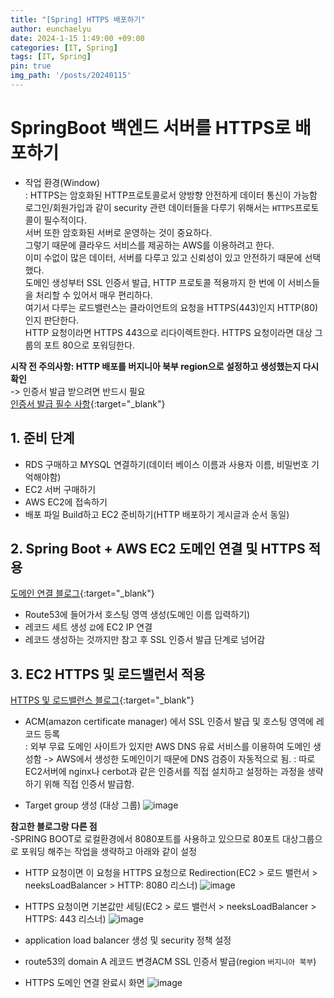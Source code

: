 ```yaml
---
title: "[Spring] HTTPS 배포하기"
author: eunchaelyu
date: 2024-1-15 1:49:00 +09:00
categories: [IT, Spring]
tags: [IT, Spring]
pin: true
img_path: '/posts/20240115'
---
```



# SpringBoot 백엔드 서버를 HTTPS로 배포하기  

  - 작업 환경(Window)    
  : HTTPS는 암호화된 HTTP프로토콜로서 양방향 안전하게 데이터 통신이 가능함        
  로그인/회원가입과 같이 security 관련 데이터들을 다루기 위해서는  ``HTTPS``프로토콜이 필수적이다.        
  서버 또한 암호화된 서버로 운영하는 것이 중요하다.    
  그렇기 때문에 클라우드 서비스를 제공하는 AWS를 이용하려고 한다.        
  이미 수없이 많은 데이터, 서버를 다루고 있고 신뢰성이 있고 안전하기 때문에 선택했다.          
  도메인 생성부터 SSL 인증서 발급, HTTP 프로토콜 적용까지 한 번에 이 서비스들을 처리할 수 있어서 매우 편리하다.                
  여기서 다루는 로드밸런스는 클라이언트의 요청을 HTTPS(443)인지 HTTP(80)인지 판단한다.          
  HTTP 요청이라면 HTTPS 443으로 리다이렉트한다. HTTPS 요청이라면 대상 그룹의 포트 80으로 포워딩한다.            

**시작 전 주의사항: HTTP 배포를 버지니아 북부 region으로 설정하고 생성했는지 다시 확인**        
  ->  인증서 발급 받으려면 반드시 필요        
  [인증서 발급 필수 사항](https://repost.aws/ko/knowledge-center/migrate-ssl-cert-us-east){:target="_blank"}

## 1. 준비 단계    
  - RDS 구매하고 MYSQL 연결하기(데이터 베이스 이름과 사용자 이름, 비밀번호 기억해야함)    
  - EC2 서버 구매하기    
  - AWS EC2에 접속하기    
  - 배포 파일 Build하고 EC2 준비하기(HTTP 배포하기 게시글과 순서 동일)    

## 2. Spring Boot + AWS EC2 도메인 연결 및 HTTPS 적용        
  [도메인 연결 블로그](https://un-lazy-midnight.tistory.com/172#%EB%8F%84%EB%A9%94%EC%9D%B8%EA%B3%BC%20EC2%20%EC%97%B0%EA%B2%B0-1){:target="_blank"}     
  - Route53에 들어가서 호스팅 영역 생성(도메인 이름 입력하기)    
  - 레코드 세트 생성 ``값``에 EC2 IP 연결        
  - 레코드 생성하는 것까지만 참고 후 SSL 인증서 발급 단계로 넘어감    


## 3. EC2 HTTPS 및 로드밸런서 적용        
  [HTTPS 및 로드밸런스 블로그](https://jindevelopetravel0919.tistory.com/192){:target="_blank"}
  - ACM(amazon certificate manager) 에서 SSL 인증서 발급 및 호스팅 영역에 레코드 등록    
    : 외부 무료 도메인 사이트가 있지만 AWS DNS 유료 서비스를 이용하여 도메인 생성함 -> AWS에서 생성한 도메인이기 때문에 DNS 검증이 자동적으로 됨.
    : 따로 EC2서버에 nginx나 cerbot과 같은 인증서를 직접 설치하고 설정하는 과정을 생략하기 위해 직접 인증서 발급함.
  
- Target group 생성 (대상 그룹)
![image](https://github.com/eunchaelyu/eunchaelyu.github.io/assets/119996957/5cf7667f-19b7-4f11-a92a-193724af624e)
    
**참고한 블로그랑 다른 점**    
  -SPRING BOOT로 로컬환경에서 8080포트를 사용하고 있으므로 80포트 대상그룹으로 포워딩 해주는 작업을 생략하고 아래와 같이 설정    
 
  - HTTP 요청이면 이 요청을 HTTPS 요청으로 Redirection(EC2 > 로드 밸런서 > neeksLoadBalancer > HTTP: 8080 리스너)
![image](https://github.com/eunchaelyu/eunchaelyu.github.io/assets/119996957/b3b0e9c3-3253-40a5-bdc3-0dfd2d241557)

  - HTTPS 요청이면 기본값만 세팅(EC2 > 로드 밸런서 > neeksLoadBalancer > HTTPS: 443 리스너)
![image](https://github.com/eunchaelyu/eunchaelyu.github.io/assets/119996957/ea9328f1-b7c1-4450-a2fa-184b675a5a78)

     
  - application load balancer 생성 및 security 정책 설정        
  - route53의 domain A 레코드 변경ACM SSL 인증서 발급(region ``버지니아 북부``)        

  - HTTPS 도메인 연결 완료시 화면
![image](https://github.com/eunchaelyu/eunchaelyu.github.io/assets/119996957/6228f09d-78ad-4f94-8d32-99ff54871067)


